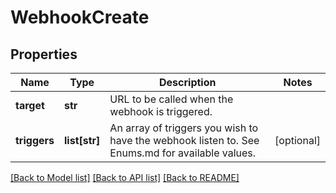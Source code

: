 # WebhookCreate

## Properties
Name | Type | Description | Notes
------------ | ------------- | ------------- | -------------
**target** | **str** | URL to be called when the webhook is triggered. | 
**triggers** | **list[str]** | An array of triggers you wish to have the webhook listen to. See Enums.md for available values. | [optional] 

[[Back to Model list]](../README.md#documentation-for-models) [[Back to API list]](../README.md#documentation-for-api-endpoints) [[Back to README]](../README.md)


